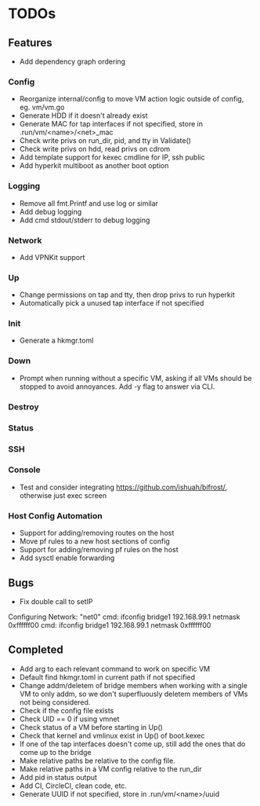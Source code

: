 # TODOs

## Features

- Add dependency graph ordering

### Config

- Reorganize internal/config to move VM action logic outside of config, eg. vm/vm.go
- Generate HDD if it doesn't already exist
- Generate MAC for tap interfaces if not specified, store in .run/vm/\<name\>/\<net\>_mac
- Check write privs on run_dir, pid, and tty in Validate()
- Check write privs on hdd, read privs on cdrom
- Add template support for kexec cmdline for IP, ssh public
- Add hyperkit multiboot as another boot option

### Logging

- Remove all fmt.Printf and use log or similar
- Add debug logging
- Add cmd stdout/stderr to debug logging

### Network

- Add VPNKit support

### Up

- Change permissions on tap and tty, then drop privs to run hyperkit
- Automatically pick a unused tap interface if not specified

### Init

- Generate a hkmgr.toml

### Down

- Prompt when running without a specific VM, asking if all VMs should be stopped to avoid annoyances. Add -y flag to answer via CLI.

### Destroy

### Status

### SSH

### Console

- Test and consider integrating https://github.com/ishuah/bifrost/, otherwise just exec screen

### Host Config Automation

- Support for adding/removing routes on the host
- Move pf rules to a new host sections of config
- Support for adding/removing pf rules on the host
- Add sysctl enable forwarding

## Bugs

- Fix double call to setIP

Configuring Network: "net0"
cmd: ifconfig bridge1 192.168.99.1 netmask 0xffffff00
cmd: ifconfig bridge1 192.168.99.1 netmask 0xffffff00


## Completed

- Add arg to each relevant command to work on specific VM
- Default find hkmgr.toml in current path if not specified
- Change addm/deletem of bridge members when working with a single VM to only addm, so we don't superfluously deletem members of VMs not being considered.
- Check if the config file exists
- Check UID == 0 if using vmnet
- Check status of a VM before starting in Up()
- Check that kernel and vmlinux exist in Up() of boot.kexec
- If one of the tap interfaces doesn't come up, still add the ones that do come up to the bridge
- Make relative paths be relative to the config file.
- Make relative paths in a VM config relative to the run_dir
- Add pid in status output
- Add CI, CircleCI, clean code, etc.
- Generate UUID if not specified, store in .run/vm/\<name\>/uuid
